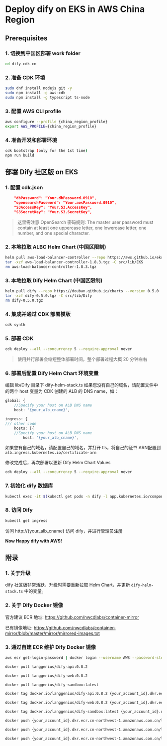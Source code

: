 # Deploy dify on EKS in AWS China Region

## Prerequisites

### 1. 切换到中国区部署 work folder
```bash
cd dify-cdk-cn
```

### 2. 准备 CDK 环境
```bash
sudo dnf install nodejs git -y
sudo npm install -g aws-cdk 
sudo npm install -g typescript ts-node
```

### 3. 配置 AWS CLI profile
```bash
aws configure --profile {china_region_profile}
export AWS_PROFILE={china_region_profile}
```

### 4. 准备开发和部署环境
```bash
cdk bootstrap (only for the 1st time)
npm run build
```

## 部署 Dify 社区版 on EKS

### 1. 配置 cdk.json
```json
    "dbPassword": "Your.dbPassword.0910",
    "opensearchPassword": "Your.aosPassword.0910",
    "S3AccessKey": "Your.S3.AccessKey",
    "S3SecretKey": "Your.S3.SecretKey",
```
>这里需注意 OpenSearch 密码规则: The master user password must contain at least one uppercase letter, one lowercase letter, one number, and one special character.

### 2. 本地拉取 ALBC Helm Chart (中国区限制)
```bash
helm pull aws-load-balancer-controller --repo https://aws.github.io/eks-charts --version 1.8.3
tar -xzf aws-load-balancer-controller-1.8.3.tgz -C src/lib/EKS
rm aws-load-balancer-controller-1.8.3.tgz
```

### 3. 本地拉取 Dify Helm Chart (中国区限制)
```bash
helm pull dify --repo https://douban.github.io/charts --version 0.5.0
tar -xzf dify-0.5.0.tgz -C src/lib/Dify
rm dify-0.5.0.tgz
```

### 4. 集成并通过 CDK 部署模版
```bash
cdk synth
```

### 5. 部署 CDK
```bash
cdk deploy --all --concurrency 5 --require-approval never
```
>使用并行部署会缩短整体部署时间，整个部署过程大概 20 分钟左右


### 6. 部署后配置 Dify Helm Chart 环境变量
编辑 lib/Dify 目录下 dify-helm-stack.ts
如果您没有自己的域名，请配置文件中的两个 host 变量为 CDK 创建的 ALB 的 DNS name，如：
```ts
global: {
    //Specify your host on ALB DNS name
    host: '{your_alb_cname}',
```
```ts
ingress: {
/// other code
    hosts: [{
    //Specify your host on ALB DNS name
        host: '{your_alb_cname}',
```

如果您有自己的域名，请配置自己的域名，并打开 tls，将自己的证书 ARN配置到 `alb.ingress.kubernetes.io/certificate-arn`

修改完成后，再次部署以更新 Dify Helm Chart Values
```bash
cdk deploy --all --concurrency 5 --require-approval never
```

### 7. 初始化 dify 数据库
```bash
kubectl exec -it $(kubectl get pods -n dify -l app.kubernetes.io/component=api -o jsonpath='{.items[0].metadata.name}') -n dify -- flask db upgrade
```

### 8. 访问 Dify
```bash
kubectl get ingress
```
访问 http://{your_alb_cname} 访问 dify，并进行管理员注册

**Now Happy dify with AWS!**

## 附录
### 1. 关于升级
dify 社区版非常活跃，升级时需要重新拉取 Helm Chart，并更新 `dify-helm-stack.ts` 中的变量。

### 2. 关于 Dify Docker 镜像
官方建议 ECR 地址: https://github.com/nwcdlabs/container-mirror

已有镜像地址:
https://github.com/nwcdlabs/container-mirror/blob/master/mirror/mirrored-images.txt

### 3. 通过自建 ECR 维护 Dify Docker 镜像
```bash
aws ecr get-login-password | docker login --username AWS --password-stdin {your_account_id}.dkr.ecr.cn-northwest-1.amazonaws.com.cn

docker pull langgenius/dify-api:0.8.2

docker pull langgenius/dify-web:0.8.2

docker pull langgenius/dify-sandbox:latest

docker tag docker.io/langgenius/dify-api:0.8.2 {your_account_id}.dkr.ecr.cn-northwest-1.amazonaws.com.cn/langgenius/dify-api:0.8.2

docker tag docker.io/langgenius/dify-web:0.8.2 {your_account_id}.dkr.ecr.cn-northwest-1.amazonaws.com.cn/langgenius/dify-web:0.8.2

docker tag docker.io/langgenius/dify-sandbox:latest {your_account_id}.dkr.ecr.cn-northwest-1.amazonaws.com.cn/langgenius/dify-sandbox:latest

docker push {your_account_id}.dkr.ecr.cn-northwest-1.amazonaws.com.cn/langgenius/dify-api:0.8.2

docker push {your_account_id}.dkr.ecr.cn-northwest-1.amazonaws.com.cn/langgenius/dify-web:0.8.2

docker push {your_account_id}.dkr.ecr.cn-northwest-1.amazonaws.com.cn/langgenius/dify-sandbox:latest
